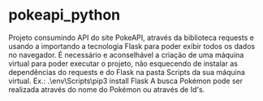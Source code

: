 # pokeapi_python
Projeto consumindo API do site PokeAPI, através da biblioteca requests e usando a importando a tecnologia Flask para poder exibir todos os dados no navegador.
É necessário e aconselhável a criação de uma máquina virtual para poder executar o projeto, não esquecendo de instalar as dependências do requests e do Flask na pasta Scripts da sua máquina
virtual. Ex.: .\env\Scripts\pip3 install Flask
A busca Pokémon pode ser realizada através do nome do Pokémon ou através de Id's.
